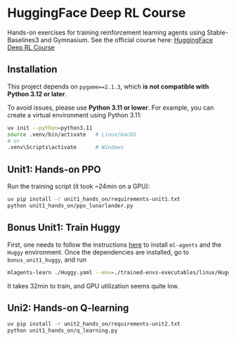 # HuggingFace Deep RL Course

Hands-on exercises for training reinforcement learning agents using Stable-Baselines3 and Gymnasium. See the official course here: [HuggingFace Deep RL Course](https://huggingface.co/learn/deep-rl-course/en/unit0/introduction)

## Installation

This project depends on `pygame==2.1.3`, which **is not compatible with Python 3.12 or later**.  

To avoid issues, please use **Python 3.11 or lower**. For example, you can create a virtual environment using Python 3.11:

```bash
uv init --python=python3.11
source .venv/bin/activate   # Linux/macOS
# or
.venv\Scripts\activate      # Windows
```

## Unit1: Hands-on PPO
Run the training script (it took ~24min on a GPU):
```bash
uv pip install -r unit1_hands_on/requirements-unit1.txt
python unit1_hands_on/ppo_lunarlander.py
```

## Bonus Unit1: Train Huggy
First, one needs to follow the instructions [here](https://huggingface.co/learn/deep-rl-course/en/unitbonus1/train) to install `ml-agents` and the `Huggy` environment. Once the dependencies are installed, 
go to `bonus_unit1_huggy`, and run
```bash
mlagents-learn ./Huggy.yaml --env=./trained-envs-executables/linux/Huggy/Huggy --run-id="Huggy" --no-graphics
```
It takes 32min to train, and GPU utilization seems quite low.

## Uni2: Hands-on Q-learning
```bash
uv pip install -r unit2_hands_on/requirements-unit2.txt
python unit1_hands_on/q_learning.py
```